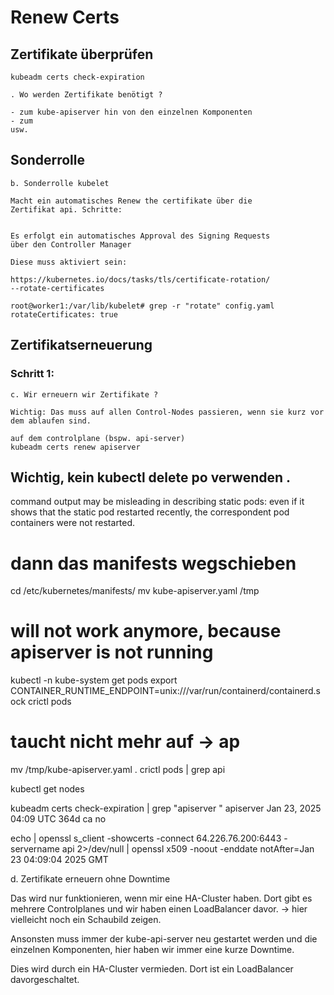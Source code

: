 # Renew Certs 

## Zertifikate überprüfen 

```
kubeadm certs check-expiration
```

```
. Wo werden Zertifikate benötigt ?

- zum kube-apiserver hin von den einzelnen Komponenten 
- zum 
usw. 
```

## Sonderrolle 

```
b. Sonderrolle kubelet

Macht ein automatisches Renew the certifikate über die 
Zertifikat api. Schritte:


Es erfolgt ein automatisches Approval des Signing Requests
über den Controller Manager 

Diese muss aktiviert sein:

https://kubernetes.io/docs/tasks/tls/certificate-rotation/
--rotate-certificates 
```

```
root@worker1:/var/lib/kubelet# grep -r "rotate" config.yaml
rotateCertificates: true
```

## Zertifikatserneuerung 

### Schritt 1: 

```
c. Wir erneuern wir Zertifikate ? 

Wichtig: Das muss auf allen Control-Nodes passieren, wenn sie kurz vor dem ablaufen sind.

auf dem controlplane (bspw. api-server) 
kubeadm certs renew apiserver 
```

## Wichtig, kein kubectl delete po verwenden .
command output may be misleading in describing static pods: even if it shows that the static pod restarted recently, the correspondent pod containers were not restarted.

# dann das manifests wegschieben
cd /etc/kubernetes/manifests/
mv kube-apiserver.yaml /tmp 

# will not work anymore, because apiserver is not running
kubectl -n kube-system get pods 
export CONTAINER_RUNTIME_ENDPOINT=unix:///var/run/containerd/containerd.sock
crictl pods

# taucht nicht mehr auf -> ap 
mv /tmp/kube-apiserver.yaml . 
crictl pods | grep api

kubectl get nodes 

kubeadm certs check-expiration | grep "apiserver "
apiserver                  Jan 23, 2025 04:09 UTC   364d            ca                      no

echo | openssl s_client -showcerts -connect  64.226.76.200:6443 -servername api 2>/dev/null | openssl x509 -noout -enddate
notAfter=Jan 23 04:09:04 2025 GMT

d. Zertifikate erneuern ohne Downtime 

Das wird nur funktionieren, wenn mir eine HA-Cluster haben.
Dort gibt es mehrere Controlplanes und wir haben einen LoadBalancer davor.
-> hier vielleicht noch ein Schaubild zeigen.

Ansonsten muss immer der kube-api-server neu gestartet werden und die einzelnen 
Komponenten, hier haben wir immer eine kurze Downtime. 

Dies wird durch ein HA-Cluster vermieden. Dort ist ein LoadBalancer davorgeschaltet.

```
